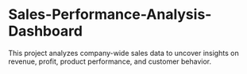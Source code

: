 # Sales-Performance-Analysis-Dashboard
This project analyzes company-wide sales data to uncover insights on revenue, profit, product performance, and customer behavior.
